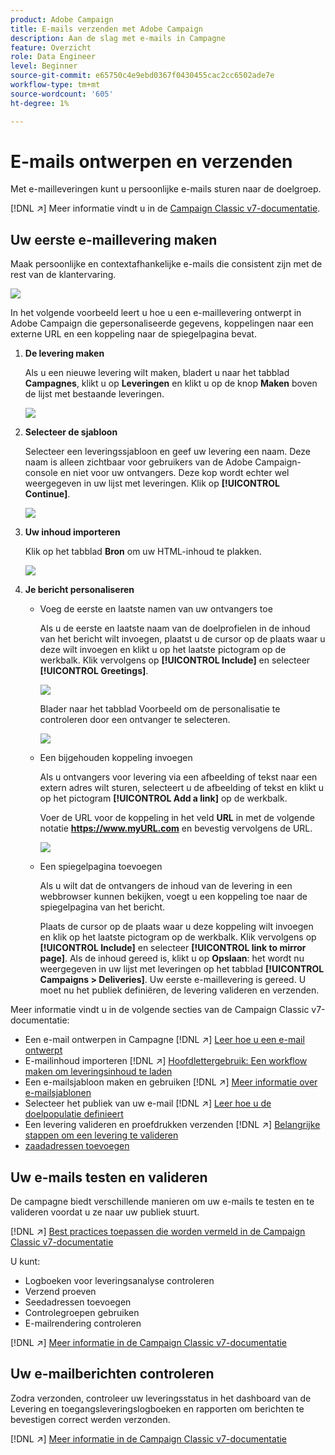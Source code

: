 ```yaml
---
product: Adobe Campaign
title: E-mails verzenden met Adobe Campaign
description: Aan de slag met e-mails in Campagne
feature: Overzicht
role: Data Engineer
level: Beginner
source-git-commit: e65750c4e9ebd0367f0430455cac2cc6502ade7e
workflow-type: tm+mt
source-wordcount: '605'
ht-degree: 1%

---
```


# E-mails ontwerpen en verzenden

Met e-mailleveringen kunt u persoonlijke e-mails sturen naar de doelgroep.

[!DNL :arrow_upper_right:] Meer informatie vindt u in de  [Campaign Classic v7-documentatie](https://experienceleague.adobe.com/docs/campaign-classic/using/sending-messages/sending-emails/about-email-channel.html).

## Uw eerste e-maillevering maken

Maak persoonlijke en contextafhankelijke e-mails die consistent zijn met de rest van de klantervaring.

![](assets/new-email-content.png)


In het volgende voorbeeld leert u hoe u een e-maillevering ontwerpt in Adobe Campaign die gepersonaliseerde gegevens, koppelingen naar een externe URL en een koppeling naar de spiegelpagina bevat.

1. **De levering maken**

   Als u een nieuwe levering wilt maken, bladert u naar het tabblad **Campagnes**, klikt u op **Leveringen** en klikt u op de knop **Maken** boven de lijst met bestaande leveringen.

   ![](assets/delivery_step_1.png)

1. **Selecteer de sjabloon**

   Selecteer een leveringssjabloon en geef uw levering een naam. Deze naam is alleen zichtbaar voor gebruikers van de Adobe Campaign-console en niet voor uw ontvangers. Deze kop wordt echter wel weergegeven in uw lijst met leveringen. Klik op **[!UICONTROL Continue]**.

   ![](assets/dce_delivery_model.png)

1. **Uw inhoud importeren**

   Klik op het tabblad **Bron** om uw HTML-inhoud te plakken.

   ![](assets/paste-content.png)


1. **Je bericht personaliseren**


   * Voeg de eerste en laatste namen van uw ontvangers toe

      Als u de eerste en laatste naam van de doelprofielen in de inhoud van het bericht wilt invoegen, plaatst u de cursor op de plaats waar u deze wilt invoegen en klikt u op het laatste pictogram op de werkbalk. Klik vervolgens op **[!UICONTROL Include]** en selecteer **[!UICONTROL Greetings]**.

      ![](assets/include-greetings.png)

      Blader naar het tabblad Voorbeeld om de personalisatie te controleren door een ontvanger te selecteren.

      ![](assets/perso-check.png)

   * Een bijgehouden koppeling invoegen

      Als u ontvangers voor levering via een afbeelding of tekst naar een extern adres wilt sturen, selecteert u de afbeelding of tekst en klikt u op het pictogram **[!UICONTROL Add a link]** op de werkbalk.

      Voer de URL voor de koppeling in het veld **URL** in met de volgende notatie **https://www.myURL.com** en bevestig vervolgens de URL.

      ![](assets/add-a-link.png)

   * Een spiegelpagina toevoegen

      Als u wilt dat de ontvangers de inhoud van de levering in een webbrowser kunnen bekijken, voegt u een koppeling toe naar de spiegelpagina van het bericht.

      Plaats de cursor op de plaats waar u deze koppeling wilt invoegen en klik op het laatste pictogram op de werkbalk. Klik vervolgens op **[!UICONTROL Include]** en selecteer **[!UICONTROL link to mirror page]**.
   Als de inhoud gereed is, klikt u op **Opslaan**: het wordt nu weergegeven in uw lijst met leveringen op het tabblad **[!UICONTROL Campaigns > Deliveries]**. Uw eerste e-maillevering is gereed. U moet nu het publiek definiëren, de levering valideren en verzenden.


Meer informatie vindt u in de volgende secties van de Campaign Classic v7-documentatie:

* Een e-mail ontwerpen in Campagne
   [!DNL :arrow_upper_right:] [Leer hoe u een e-mail ontwerpt](https://experienceleague.adobe.com/docs/campaign-classic/using/sending-messages/sending-emails/defining-the-email-content.html)
* E-mailinhoud importeren
   [!DNL :arrow_upper_right:] [Hoofdlettergebruik: Een workflow maken om leveringsinhoud te laden](https://experienceleague.adobe.com/docs/campaign-classic/using/automating-with-workflows/use-cases/deliveries/loading-delivery-content.html)
* Een e-mailsjabloon maken en gebruiken
   [!DNL :arrow_upper_right:] [Meer informatie over e-mailsjablonen](https://experienceleague.adobe.com/docs/campaign-classic/using/sending-messages/using-delivery-templates/about-templates.html)
* Selecteer het publiek van uw e-mail
   [!DNL :arrow_upper_right:] [Leer hoe u de doelpopulatie definieert](https://experienceleague.adobe.com/docs/campaign-classic/using/sending-messages/key-steps-when-creating-a-delivery/steps-defining-the-target-population.html)
* Een levering valideren en proefdrukken verzenden
   [!DNL :arrow_upper_right:] [Belangrijke stappen om een levering te valideren](https://experienceleague.adobe.com/docs/campaign-classic/using/sending-messages/key-steps-when-creating-a-delivery/steps-validating-the-delivery.html)
* [zaadadressen toevoegen](https://experienceleague.adobe.com/docs/campaign-classic/using/sending-messages/using-seed-addresses/about-seed-addresses.html)

## Uw e-mails testen en valideren

De campagne biedt verschillende manieren om uw e-mails te testen en te valideren voordat u ze naar uw publiek stuurt.

[!DNL :arrow_upper_right:] [Best practices toepassen die worden vermeld in de Campaign Classic v7-documentatie](https://experienceleague.adobe.com/docs/campaign-classic/using/sending-messages/key-steps-when-creating-a-delivery/delivery-bestpractices/check-before-sending.html)

U kunt:

* Logboeken voor leveringsanalyse controleren
* Verzend proeven
* Seedadressen toevoegen
* Controlegroepen gebruiken
* E-mailrendering controleren

[!DNL :arrow_upper_right:] [Meer informatie in de Campaign Classic v7-documentatie](https://experienceleague.adobe.com/docs/campaign-classic/using/sending-messages/key-steps-when-creating-a-delivery/steps-validating-the-delivery.html)

## Uw e-mailberichten controleren

Zodra verzonden, controleer uw leveringsstatus in het dashboard van de Levering en toegangsleveringslogboeken en rapporten om berichten te bevestigen correct werden verzonden.

[!DNL :arrow_upper_right:] [Meer informatie in de Campaign Classic v7-documentatie](https://experienceleague.adobe.com/docs/campaign-classic/using/sending-messages/key-steps-when-creating-a-delivery/delivery-bestpractices/track-and-monitor.html)

